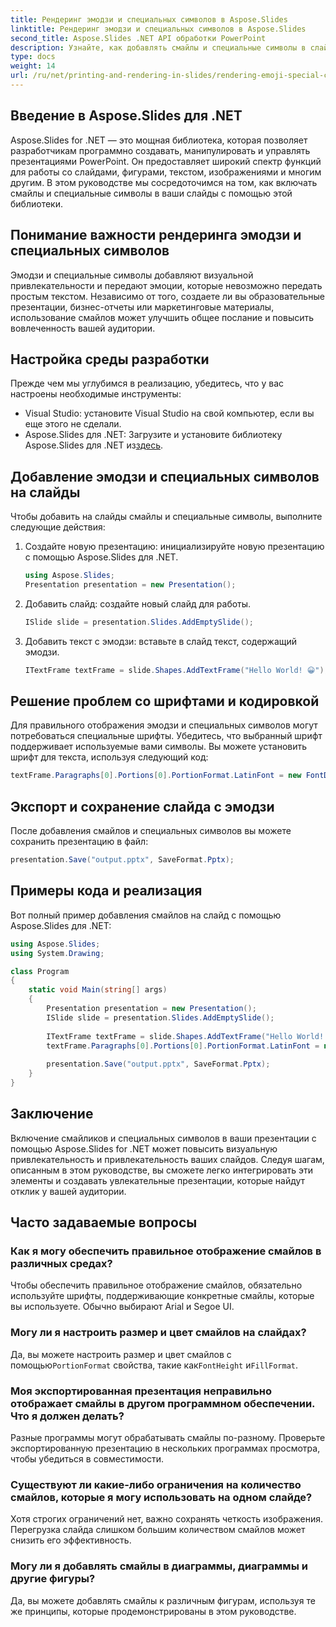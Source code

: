 ```yaml
---
title: Рендеринг эмодзи и специальных символов в Aspose.Slides
linktitle: Рендеринг эмодзи и специальных символов в Aspose.Slides
second_title: Aspose.Slides .NET API обработки PowerPoint
description: Узнайте, как добавлять смайлы и специальные символы в слайды PowerPoint с помощью Aspose.Slides для .NET. В этом пошаговом руководстве представлены примеры кода и советы по беспрепятственной отрисовке этих элементов.
type: docs
weight: 14
url: /ru/net/printing-and-rendering-in-slides/rendering-emoji-special-characters/
---
```


## Введение в Aspose.Slides для .NET

Aspose.Slides for .NET — это мощная библиотека, которая позволяет разработчикам программно создавать, манипулировать и управлять презентациями PowerPoint. Он предоставляет широкий спектр функций для работы со слайдами, фигурами, текстом, изображениями и многим другим. В этом руководстве мы сосредоточимся на том, как включать смайлы и специальные символы в ваши слайды с помощью этой библиотеки.

## Понимание важности рендеринга эмодзи и специальных символов

Эмодзи и специальные символы добавляют визуальной привлекательности и передают эмоции, которые невозможно передать простым текстом. Независимо от того, создаете ли вы образовательные презентации, бизнес-отчеты или маркетинговые материалы, использование смайлов может улучшить общее послание и повысить вовлеченность вашей аудитории.

## Настройка среды разработки

Прежде чем мы углубимся в реализацию, убедитесь, что у вас настроены необходимые инструменты:

- Visual Studio: установите Visual Studio на свой компьютер, если вы еще этого не сделали.
-  Aspose.Slides для .NET: Загрузите и установите библиотеку Aspose.Slides для .NET из[здесь](https://releases.aspose.com/slides/net/).

## Добавление эмодзи и специальных символов на слайды

Чтобы добавить на слайды смайлы и специальные символы, выполните следующие действия:

1. Создайте новую презентацию: инициализируйте новую презентацию с помощью Aspose.Slides для .NET.

   ```csharp
   using Aspose.Slides;
   Presentation presentation = new Presentation();
   ```

2. Добавить слайд: создайте новый слайд для работы.

   ```csharp
   ISlide slide = presentation.Slides.AddEmptySlide();
   ```

3. Добавить текст с эмодзи: вставьте в слайд текст, содержащий эмодзи.

   ```csharp
   ITextFrame textFrame = slide.Shapes.AddTextFrame("Hello World! 😀");
   ```

## Решение проблем со шрифтами и кодировкой

Для правильного отображения эмодзи и специальных символов могут потребоваться специальные шрифты. Убедитесь, что выбранный шрифт поддерживает используемые вами символы. Вы можете установить шрифт для текста, используя следующий код:

```csharp
textFrame.Paragraphs[0].Portions[0].PortionFormat.LatinFont = new FontData("Arial");
```

## Экспорт и сохранение слайда с эмодзи

После добавления смайлов и специальных символов вы можете сохранить презентацию в файл:

```csharp
presentation.Save("output.pptx", SaveFormat.Pptx);
```

## Примеры кода и реализация

Вот полный пример добавления смайлов на слайд с помощью Aspose.Slides для .NET:

```csharp
using Aspose.Slides;
using System.Drawing;

class Program
{
    static void Main(string[] args)
    {
        Presentation presentation = new Presentation();
        ISlide slide = presentation.Slides.AddEmptySlide();
        
        ITextFrame textFrame = slide.Shapes.AddTextFrame("Hello World! 😀");
        textFrame.Paragraphs[0].Portions[0].PortionFormat.LatinFont = new FontData("Arial");
        
        presentation.Save("output.pptx", SaveFormat.Pptx);
    }
}
```

## Заключение

Включение смайликов и специальных символов в ваши презентации с помощью Aspose.Slides for .NET может повысить визуальную привлекательность и привлекательность ваших слайдов. Следуя шагам, описанным в этом руководстве, вы сможете легко интегрировать эти элементы и создавать увлекательные презентации, которые найдут отклик у вашей аудитории.

## Часто задаваемые вопросы

### Как я могу обеспечить правильное отображение смайлов в различных средах?

Чтобы обеспечить правильное отображение смайлов, обязательно используйте шрифты, поддерживающие конкретные смайлы, которые вы используете. Обычно выбирают Arial и Segoe UI.

### Могу ли я настроить размер и цвет смайлов на слайдах?

 Да, вы можете настроить размер и цвет смайлов с помощью`PortionFormat` свойства, такие как`FontHeight` и`FillFormat`.

### Моя экспортированная презентация неправильно отображает смайлы в другом программном обеспечении. Что я должен делать?

Разные программы могут обрабатывать смайлы по-разному. Проверьте экспортированную презентацию в нескольких программах просмотра, чтобы убедиться в совместимости.

### Существуют ли какие-либо ограничения на количество смайлов, которые я могу использовать на одном слайде?

Хотя строгих ограничений нет, важно сохранять четкость изображения. Перегрузка слайда слишком большим количеством смайлов может снизить его эффективность.

### Могу ли я добавлять смайлы в диаграммы, диаграммы и другие фигуры?

Да, вы можете добавлять смайлы к различным фигурам, используя те же принципы, которые продемонстрированы в этом руководстве.